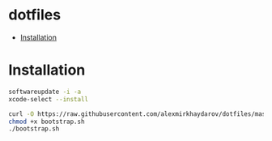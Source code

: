 # dotfiles

* [Installation](#installation)

# Installation

```bash
softwareupdate -i -a
xcode-select --install
```

```bash
curl -O https://raw.githubusercontent.com/alexmirkhaydarov/dotfiles/master/bootstrap.sh
chmod +x bootstrap.sh
./bootstrap.sh
```
